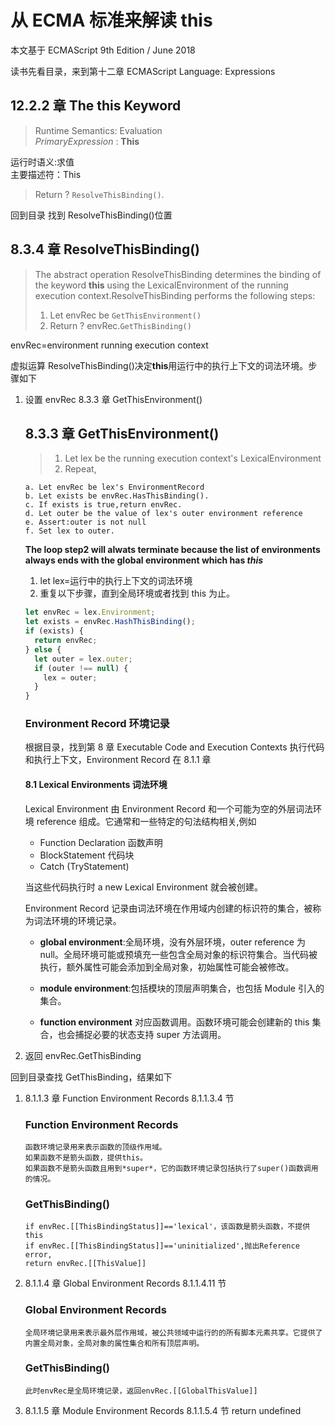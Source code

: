 # 从 ECMA 标准来解读 this

本文基于 ECMAScript 9th Edition / June 2018

读书先看目录，来到第十二章 ECMAScript Language: Expressions

## 12.2.2 章 The this Keyword

> Runtime Semantics: Evaluation  
> _PrimaryExpression_ : **This**

运行时语义:求值  
主要描述符：This

> Return ? `ResolveThisBinding()`.

回到目录 找到 ResolveThisBinding()位置

## 8.3.4 章 ResolveThisBinding()

> The abstract operation ResolveThisBinding determines the binding of the keyword **this** using the LexicalEnvironment of the running execution context.ResolveThisBinding performs the following steps:
>
> 1.  Let envRec be `GetThisEnvironment()`
> 2.  Return ? envRec.`GetThisBinding()`

envRec=environment running execution context

虚拟运算 ResolveThisBinding()决定**this**用运行中的执行上下文的词法环境。步骤如下

1.  设置 envRec 8.3.3 章 GetThisEnvironment()

    ## 8.3.3 章 GetThisEnvironment()

    > 1. Let lex be the running execution context's LexicalEnvironment
    > 2. Repeat,

        a. Let envRec be lex's EnvironmentRecord
        b. Let exists be envRec.HasThisBinding().
        c. If exists is true,return envRec.
        d. Let outer be the value of lex's outer environment reference
        e. Assert:outer is not null
        f. Set lex to outer.

    **The loop step2 will alwats terminate because the list of environments always ends with the global environment which has _this_**

    1. let lex=运行中的执行上下文的词法环境
    2. 重复以下步骤，直到全局环境或者找到 this 为止。

    ```js
    let envRec = lex.Environment;
    let exists = envRec.HashThisBinding();
    if (exists) {
      return envRec;
    } else {
      let outer = lex.outer;
      if (outer !== null) {
        lex = outer;
      }
    }
    ```

    ### Environment Record 环境记录

    根据目录，找到第 8 章 Executable Code and Execution Contexts 执行代码和执行上下文，Environment Record 在 8.1.1 章

    #### 8.1 Lexical Environments 词法环境

    Lexical Environment 由 Environment Record 和一个可能为空的外层词法环境 reference 组成。它通常和一些特定的句法结构相关,例如

    - Function Declaration 函数声明
    - BlockStatement 代码块
    - Catch (TryStatement)

    当这些代码执行时 a new Lexical Environment 就会被创建。

    Environment Record 记录由词法环境在作用域内创建的标识符的集合，被称为词法环境的环境记录。

    - **global environment**:全局环境，没有外层环境，outer reference 为 null。全局环境可能或预填充一些包含全局对象的标识符集合。当代码被执行，额外属性可能会添加到全局对象，初始属性可能会被修改。

    - **module environment**:包括模块的顶层声明集合，也包括 Module 引入的集合。

    - **function environment** 对应函数调用。函数环境可能会创建新的 this 集合，也会捕捉必要的状态支持 super 方法调用。

2.  返回 envRec.GetThisBinding

回到目录查找 GetThisBinding，结果如下

1.  8.1.1.3 章 Function Environment Records 8.1.1.3.4 节
    ### Function Environment Records
        函数环境记录用来表示函数的顶级作用域。
        如果函数不是箭头函数，提供this。
        如果函数不是箭头函数且用到*super*，它的函数环境记录包括执行了super()函数调用的情况。
    ### GetThisBinding()
        if envRec.[[ThisBindingStatus]]=='lexical'，该函数是箭头函数，不提供this
        if envRec.[[ThisBindingStatus]]=='uninitialized',抛出Reference error,
        return envRec.[[ThisValue]]
2.  8.1.1.4 章 Global Environment Records 8.1.1.4.11 节
    ### Global Environment Records
        全局环境记录用来表示最外层作用域，被公共领域中运行的的所有脚本元素共享。它提供了内置全局对象，全局对象的属性集合和所有顶层声明。
    ### GetThisBinding()
        此时envRec是全局环境记录，返回envRec.[[GlobalThisValue]]
3.  8.1.1.5 章 Module Environment Records 8.1.1.5.4 节
    return undefined
